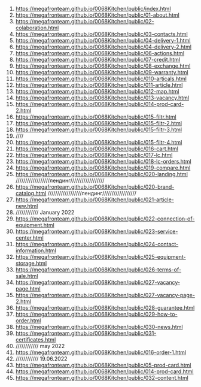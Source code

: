 <!-- https://github.com/luckyone1221/0068Kitchen -->

1. <https://megafronteam.github.io/0068Kitchen/public/index.html>
2. <https://megafronteam.github.io/0068Kitchen/public/01-about.html>
3. <https://megafronteam.github.io/0068Kitchen/public/02-colaboration.html>
4. <https://megafronteam.github.io/0068Kitchen/public/03-contacts.html>
5. <https://megafronteam.github.io/0068Kitchen/public/04-delivery-1.html>
6. <https://megafronteam.github.io/0068Kitchen/public/04-delivery-2.html>
8. <https://megafronteam.github.io/0068Kitchen/public/06-actions.html>
9. <https://megafronteam.github.io/0068Kitchen/public/07-credit.html>
10. <https://megafronteam.github.io/0068Kitchen/public/08-exchange.html>
11. <https://megafronteam.github.io/0068Kitchen/public/09-warranty.html>
12. <https://megafronteam.github.io/0068Kitchen/public/010-articals.html>
13. <https://megafronteam.github.io/0068Kitchen/public/011-article.html>
14. <https://megafronteam.github.io/0068Kitchen/public/012-map.html>
15. <https://megafronteam.github.io/0068Kitchen/public/013-vacancy.html>
17. <https://megafronteam.github.io/0068Kitchen/public/014-prod-card-2.html>
18. <https://megafronteam.github.io/0068Kitchen/public/015-filtr.html>
19. <https://megafronteam.github.io/0068Kitchen/public/015-filtr-2.html>
20. <https://megafronteam.github.io/0068Kitchen/public/015-filtr-3.html>
21. ////
22. <https://megafronteam.github.io/0068Kitchen/public/015-filtr-4.html>
23. <https://megafronteam.github.io/0068Kitchen/public/016-cart.html>
24. <https://megafronteam.github.io/0068Kitchen/public/017-lc.html>
25. <https://megafronteam.github.io/0068Kitchen/public/018-lc-orders.html>
26. <https://megafronteam.github.io/0068Kitchen/public/019-compare.html>
27. <https://megafronteam.github.io/0068Kitchen/public/020-landing.html>
//////////////////лендинг//////////////////
1. <https://megafronteam.github.io/0068Kitchen/public/020-brand-catalog.html>
//////////////////лендинг//////////////////
1. <https://megafronteam.github.io/0068Kitchen/public/021-article-new.html>
28. //////////// January 2022
29. <https://megafronteam.github.io/0068Kitchen/public/022-connection-of-equipment.html>
30. <https://megafronteam.github.io/0068Kitchen/public/023-service-center.html>
31. <https://megafronteam.github.io/0068Kitchen/public/024-contact-information.html>
32. <https://megafronteam.github.io/0068Kitchen/public/025-equipment-storage.html>
33. <https://megafronteam.github.io/0068Kitchen/public/026-terms-of-sale.html>
34. <https://megafronteam.github.io/0068Kitchen/public/027-vacancy-page.html>
35. <https://megafronteam.github.io/0068Kitchen/public/027-vacancy-page-2.html>
36. <https://megafronteam.github.io/0068Kitchen/public/028-guarantee.html>
37. <https://megafronteam.github.io/0068Kitchen/public/029-how-to-order.html>
38. <https://megafronteam.github.io/0068Kitchen/public/030-news.html>
39. <https://megafronteam.github.io/0068Kitchen/public/031-certificates.html>
40. //////////// may 2022
41. <https://megafronteam.github.io/0068Kitchen/public/016-order-1.html>
42. //////////// 19.06.2022
43. <https://megafronteam.github.io/0068Kitchen/public/05-prod-card.html>
44. <https://megafronteam.github.io/0068Kitchen/public/014-prod-card.html>
44. <https://megafronteam.github.io/0068Kitchen/public/032-content.html>